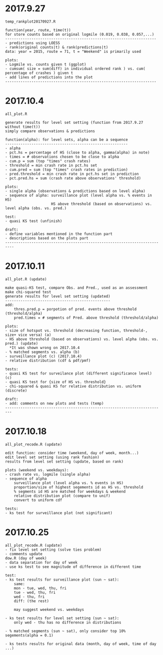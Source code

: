 # 2017.9.27
    temp_rankplot20170927.R
    
    function(year, route, time(t)) 
    for store counts based on original logmile (0.019, 0.038, 0.057,...)
    ---------------------------------------------------------------------
    - predictions using LOESS
    - rank(original counts|t) & rank(predictions|t)
    data: year = 2015, route = 71, t = "Weekend" is primarily used
    
    plots:
    - Logmile vs. counts given t (ggplot)
    - cumsum( size = sum(diff) in individual ordered rank ) vs. cum( percentage of crashes ) given t
    - add lines of predictions into the plot
    ---------------------------------------------------------------------


# 2017.10.4
    all_plot.R
    
    generate results for level set setting (function from 2017.9.27 without time(t))
    simply compare observations & predictions
    
    function(alpha): for level sets, alpha can be a sequence
    --------------------------------------------------------
    - alpha
    - pct.hs = percentage of HS (close to alpha, gamma(alpha) in note)
    - times = # observations chosen to be close to alpha
    - cum.p = sum (top "times" crash rates)
    - threshold = min crash rate in pct.hs set
    - cum.pred = sum (top "times" crash rates in prediction)
    - pred.threshold = min crash rate in pct.hs set in prediction
    - pct.pred.hs = sum (crash rate above observations' threshold)
    
    plots:
    - single alpha (observations & predictions based on level alpha)
    - sequence of alpha: surveillance plot (level alpha vs. % events in HS)
                         HS above threshold (based on observations) vs. level alpha (obs. vs. pred.)
    
    test:
    - quasi KS test (unfinish)
    
    draft:
    - define variables mentioned in the function part
    - descriptions based on the plots part
    --------------------------------------------------------------------------
    
  
# 2017.10.11
    all_plot.R (update)
    
    make quasi-KS test, compare Obs. and Pred., used as an assessment
    make chi-squared test
    generate results for level set setting (updated)
    ------------------------------------------------
    add:
        thres.pred.p = porpotion of pred. events above threshold (threshold/alpha)
        pred.times = # segments of Pred. above threshold (threshold/alpha)
    
    plots:
    - size of hotspot vs. threshold (decreasing function, threshold-, size+ vice versa) (a)
    - HS above threshold (based on observations) vs. level alpha (obs. vs. pred.) (update)
      *It was shown wrong on 2017.10.4
    - % matched segments vs. alpha (b)
    - surveillance plot (c) (2017.10.4)
    - relative distribution (cdf & pdf/pmf)
    
    tests:
    - quasi KS test for surveilance plot (different significance level) (c)
    - quasi KS test for {size of HS vs. threshold}
    - chi-squared & quasi KS for relative distribution vs. uniform (discrete)
    
    draft:
    - add: comments on new plots and tests (temp)
    -------------------------------------------------------------------------
    
    
# 2017.10.18
    all_plot_recode.R (update)
    
    edit function: consider time (weekend, day of week, month...)
    edit level set setting (using rank fashion)
    results from level set setting (update, based on rank)
    
    plots (weekend vs. weekdays):
    - crash rate vs. logmile (single alpha)
    - sequence of alpha
        surveillance plot (level alpha vs. % events in HS)
        proportion/size of highest segements id as HS vs. threshold
        % segments id HS are matched for weekdays & weekend
        relative distribution plot (compare to unif)
        convert to uniform cdf
 
    tests:  
    - ks test for surveillance plot (not significant)


# 2017.10.25
    all_plot_recode.R (update)
    - fix level set setting (solve ties problem)
    - comments update
    dow.R (day of week)
    - data separation for day of week
    - use ks test to see magnitude of difference in different time
    
    test:
    - ks test results for surveillance plot (sun ~ sat):
        same:
        mon - tue, wed, thu, fri
        tue - wed, thu, fri
        wed - thu, fri
        diff: (the rest)
        
        may suggest weekend vs. weekdays
        
    - ks test results for level set setting (sun ~ sat):
        only wed - thu has no difference in distributions
    
    - % matched segments (sun ~ sat), only consider top 10% segements(alpha = 0.1)
    
    - ks tests results for original data (month, day of week, time of day ...)
